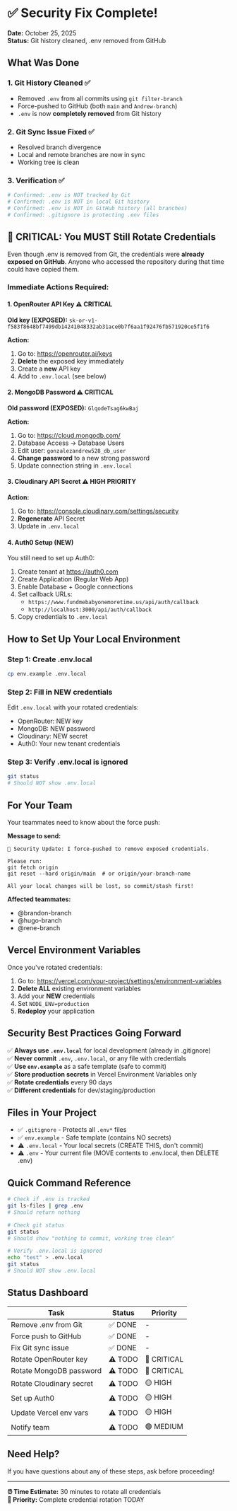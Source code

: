 # ✅ Security Fix Complete!

**Date:** October 25, 2025  
**Status:** Git history cleaned, .env removed from GitHub

## What Was Done

### 1. Git History Cleaned ✅
- Removed `.env` from all commits using `git filter-branch`
- Force-pushed to GitHub (both `main` and `Andrew-branch`)
- `.env` is now **completely removed** from Git history

### 2. Git Sync Issue Fixed ✅
- Resolved branch divergence
- Local and remote branches are now in sync
- Working tree is clean

### 3. Verification ✅
```bash
# Confirmed: .env is NOT tracked by Git
# Confirmed: .env is NOT in local Git history
# Confirmed: .env is NOT in GitHub history (all branches)
# Confirmed: .gitignore is protecting .env files
```

## 🚨 CRITICAL: You MUST Still Rotate Credentials

Even though .env is removed from Git, the credentials were **already exposed on GitHub**. Anyone who accessed the repository during that time could have copied them.

### Immediate Actions Required:

#### 1. OpenRouter API Key ⚠️ CRITICAL
**Old key (EXPOSED):** `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`

**Action:**
1. Go to: https://openrouter.ai/keys
2. **Delete** the exposed key immediately
3. Create a **new** API key
4. Add to `.env.local` (see below)

#### 2. MongoDB Password ⚠️ CRITICAL
**Old password (EXPOSED):** `GlqodeTsag6kwBaj`

**Action:**
1. Go to: https://cloud.mongodb.com/
2. Database Access → Database Users
3. Edit user: `gonzalezandrew528_db_user`
4. **Change password** to a new strong password
5. Update connection string in `.env.local`

#### 3. Cloudinary API Secret ⚠️ HIGH PRIORITY
**Action:**
1. Go to: https://console.cloudinary.com/settings/security
2. **Regenerate** API Secret
3. Update in `.env.local`

#### 4. Auth0 Setup (NEW)
You still need to set up Auth0:
1. Create tenant at https://auth0.com
2. Create Application (Regular Web App)
3. Enable Database + Google connections
4. Set callback URLs:
   - `https://www.fundmebabyonemoretime.us/api/auth/callback`
   - `http://localhost:3000/api/auth/callback`
5. Copy credentials to `.env.local`

## How to Set Up Your Local Environment

### Step 1: Create .env.local
```bash
cp env.example .env.local
```

### Step 2: Fill in NEW credentials
Edit `.env.local` with your rotated credentials:
- OpenRouter: NEW key
- MongoDB: NEW password  
- Cloudinary: NEW secret
- Auth0: Your new tenant credentials

### Step 3: Verify .env.local is ignored
```bash
git status
# Should NOT show .env.local
```

## For Your Team

Your teammates need to know about the force push:

**Message to send:**
```
🚨 Security Update: I force-pushed to remove exposed credentials.

Please run:
git fetch origin
git reset --hard origin/main  # or origin/your-branch-name

All your local changes will be lost, so commit/stash first!
```

**Affected teammates:**
- @brandon-branch
- @hugo-branch
- @rene-branch

## Vercel Environment Variables

Once you've rotated credentials:

1. Go to: https://vercel.com/your-project/settings/environment-variables
2. **Delete ALL** existing environment variables
3. Add your **NEW** credentials
4. Set `NODE_ENV=production`
5. **Redeploy** your application

## Security Best Practices Going Forward

✅ **Always use `.env.local`** for local development (already in .gitignore)  
✅ **Never commit** `.env`, `.env.local`, or any file with credentials  
✅ **Use `env.example`** as a safe template (safe to commit)  
✅ **Store production secrets** in Vercel Environment Variables only  
✅ **Rotate credentials** every 90 days  
✅ **Different credentials** for dev/staging/production  

## Files in Your Project

- ✅ `.gitignore` - Protects all `.env*` files
- ✅ `env.example` - Safe template (contains NO secrets)
- ⚠️ `.env.local` - Your local secrets (CREATE THIS, don't commit)
- ⚠️ `.env` - Your current file (MOVE contents to .env.local, then DELETE .env)

## Quick Command Reference

```bash
# Check if .env is tracked
git ls-files | grep .env
# Should return nothing

# Check git status
git status
# Should show "nothing to commit, working tree clean"

# Verify .env.local is ignored
echo "test" > .env.local
git status
# Should NOT show .env.local
```

## Status Dashboard

| Task | Status | Priority |
|------|--------|----------|
| Remove .env from Git | ✅ DONE | - |
| Force push to GitHub | ✅ DONE | - |
| Fix Git sync issue | ✅ DONE | - |
| Rotate OpenRouter key | ⚠️ TODO | 🔴 CRITICAL |
| Rotate MongoDB password | ⚠️ TODO | 🔴 CRITICAL |
| Rotate Cloudinary secret | ⚠️ TODO | 🟡 HIGH |
| Set up Auth0 | ⚠️ TODO | 🟡 HIGH |
| Update Vercel env vars | ⚠️ TODO | 🟡 HIGH |
| Notify team | ⚠️ TODO | 🟢 MEDIUM |

## Need Help?

If you have questions about any of these steps, ask before proceeding!

---

**⏰ Time Estimate:** 30 minutes to rotate all credentials  
**🎯 Priority:** Complete credential rotation TODAY

